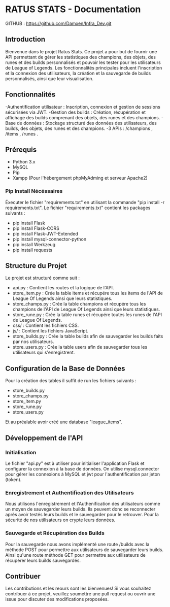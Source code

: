 # RATUS STATS - Documentation

GITHUB : https://github.com/Damxen/Infra_Dev.git

## Introduction

Bienvenue dans le projet Ratus Stats. Ce projet a pour but de fournir une API permettant de gérer les statistiques des champions, des objets, des runes et des builds personnalisés et pouvoir les tester pour les utilisateurs de League of Legends. Les fonctionnalités principales incluent l'inscription et la connexion des utilisateurs, la création et la sauvegarde de builds personnalisés, ainsi que leur visualisation.

## Fonctionnalités

-Authentification utilisateur : Inscription, connexion et gestion de sessions sécurisées via JWT.
-Gestion des builds : Création, récupération et affichage des builds comprenant des objets, des runes et des champions.
-Base de données : Stockage structuré des données des utilisateurs, des builds, des objets, des runes et des champions.
-3 APIs : /champions , /items , /runes .

## Prérequis

- Python 3.x
- MySQL
- Pip
- Xampp (Pour l'hébergement phpMyAdming et serveur Apache2)

### Pip Install Nécéssaires

Éxecuter le fichier "requirements.txt" en utilisant la commande "pip install -r requirements.txt".
Le fichier "requirements.txt" contient les packages suivants :

- pip install Flask
- pip install Flask-CORS
- pip install Flask-JWT-Extended
- pip install mysql-connector-python
- pip install Werkzeug
- pip install requests

## Structure du Projet

Le projet est structuré comme suit :

- api.py : Contient les routes et la logique de l'API.
- store_item.py : Crée la table items et récupére tous les items de l'API de League Of Legends ainsi que leurs statistiques.
- store_champs.py : Crée la table champions et récupére tous les champions de l'API de League Of Legends ainsi que leurs statistiques.
- store_rune.py : Crée la table runes et récupére toutes les runes de l'API de League Of Legends.
- css/ : Contient les fichiers CSS.
- js/ : Contient les fichiers JavaScript.
- store_builds.py : Crée la table builds afin de sauvegarder les builds faits par nos utilisateurs.
- store_users.py : Crée la table users afin de sauvegarder tous les utilisateurs qui s'enregistrent.

## Configuration de la Base de Données


Pour la création des tables il suffit de run les fichiers suivants :

- store_builds.py
- store_champs.py
- store_item.py
- store_rune.py
- store_users.py

Et au préalable avoir créé une database "league_items".

## Développement de l'API

### Initialisation

Le fichier "api.py" est à utiliser pour initialiser l'application Flask et configurer la connexion à la base de données. On utilise mysql.connector pour gérer les connexions à MySQL et jwt pour l'authentification par jeton (token).

### Enregistrement et Authentification des Utilisateurs

Nous utilisons l'enregistrement et l'Authenification des utilisateurs comme un moyen de sauvegarder leurs builds.
Ils peuvent donc se reconnecter après avoir testés leurs builds et le sauvegarder pour le retrouver.
Pour la sécurité de nos utilisateurs on crypte leurs données.

### Sauvegarde et Récupération des Builds

Pour la sauvegarde nous avons implémenté une route /builds avec la méthode POST pour permettre aux utilisateurs de sauvegarder leurs builds. 
Ainsi qu'une route méthode GET pour permettre aux utilisateurs de récupérer leurs builds sauvegardés.

## Contribuer
Les contributions et les reours sont les bienvenues! Si vous souhaitez contribuer à ce projet, veuillez soumettre une pull request ou ouvrir une issue pour discuter des modifications proposées.
